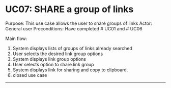 # UC07: SHARE a group of links
Purpose: This use case allows the user to share groups of links
Actor: General user
Preconditions: Have completed # UC01 and # UC06
  
Main flow:
1. System displays lists of groups of links already searched
2. User selects the desired link group options
3. System displays link group options
4. User selects option to share link group
5. System displays link for sharing and copy to clipboard.
6. closed use case
  
---------------------------------------------
